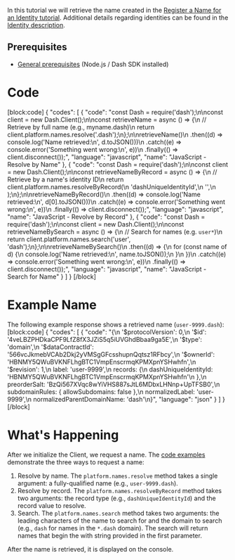In this tutorial we will retrieve the name created in the [Register a Name for an Identity tutorial](tutorial-register-a-name-for-an-identity). Additional details regarding identities can be found in the [Identity description](explanation-identity).

## Prerequisites
- [General prerequisites](tutorials-introduction#prerequisites) (Node.js / Dash SDK installed)

# Code
[block:code]
{
  "codes": [
    {
      "code": "const Dash = require('dash');\n\nconst client = new Dash.Client();\n\nconst retrieveName = async () => {\n  // Retrieve by full name (e.g., myname.dash)\n  return client.platform.names.resolve('<identity name>.dash');\n};\n\nretrieveName()\n  .then((d) => console.log('Name retrieved:\\n', d.toJSON()))\n  .catch((e) => console.error('Something went wrong:\\n', e))\n  .finally(() => client.disconnect());",
      "language": "javascript",
      "name": "JavaScript - Resolve by Name"
    },
    {
      "code": "const Dash = require('dash');\n\nconst client = new Dash.Client();\n\nconst retrieveNameByRecord = async () => {\n  // Retrieve by a name's identity ID\n  return client.platform.names.resolveByRecord(\n    'dashUniqueIdentityId',\n    '<identity id>',\n  );\n};\n\nretrieveNameByRecord()\n  .then((d) => console.log('Name retrieved:\\n', d[0].toJSON()))\n  .catch((e) => console.error('Something went wrong:\\n', e))\n  .finally(() => client.disconnect());",
      "language": "javascript",
      "name": "JavaScript - Revolve by Record"
    },
    {
      "code": "const Dash = require('dash');\n\nconst client = new Dash.Client();\n\nconst retrieveNameBySearch = async () => {\n  // Search for names (e.g. `user*`)\n  return client.platform.names.search('user', 'dash');\n};\n\nretrieveNameBySearch()\n  .then((d) => {\n    for (const name of d) {\n      console.log('Name retrieved:\\n', name.toJSON());\n    }\n  })\n  .catch((e) => console.error('Something went wrong:\\n', e))\n  .finally(() => client.disconnect());",
      "language": "javascript",
      "name": "JavaScript - Search for Name"
    }
  ]
}
[/block]
# Example Name

The following example response shows a retrieved name (`user-9999.dash`):
[block:code]
{
  "codes": [
    {
      "code": "{\n  '$protocolVersion': 0,\n  '$id': '4veLBZPHDkaCPF9LfZ8fX3JZiS5q5iUVGhdBbaa9ga5E',\n  '$type': 'domain',\n  '$dataContractId': '566vcJkmebVCAb2Dkj2yVMSgGFcsshupnQqtsz1RFbcy',\n  '$ownerId': 'HBNMY5QWuBVKNFLhgBTC1VmpEnscrmqKPMXpnYSHwhfn',\n  '$revision': 1,\n  label: 'user-9999',\n  records: {\n    dashUniqueIdentityId: 'HBNMY5QWuBVKNFLhgBTC1VmpEnscrmqKPMXpnYSHwhfn'\n  },\n  preorderSalt: 'BzQi567XVqc8wYiVHS887sJtL6MDbxLHNnp+UpTFSB0',\n  subdomainRules: { allowSubdomains: false },\n  normalizedLabel: 'user-9999',\n  normalizedParentDomainName: 'dash'\n}",
      "language": "json"
    }
  ]
}
[/block]
# What's Happening

After we initialize the Client, we request a name. The [code examples](#code) demonstrate the three ways to request a name:

1. Resolve by name. The `platform.names.resolve` method takes a single argument: a fully-qualified name (e.g., `user-9999.dash`). 
2. Resolve by record. The `platform.names.resolveByRecord` method takes two arguments: the record type (e.g., `dashUniqueIdentityId`) and the record value to resolve. 
3. Search. The `platform.names.search` method takes two arguments: the leading characters of the name to search for and the domain to search (e.g., `dash` for names in the `*.dash` domain). The search will return names that begin the with string provided in the first parameter.

After the name is retrieved, it is displayed on the console.